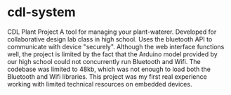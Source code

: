 # cdl-system
CDL Plant Project
A tool for managing your plant-waterer.
Developed for collaborative design lab class in high school.
Uses the bluetooth API to communicate with device "securely".
Although the web interface functions well, the project is limited
by the fact that the Arduino model provided by our high school could not concurrently run Bluetooth and Wifi.
The codebase was limited to 48kb, which was not enough to load both the Bluetooth and Wifi libraries.
This project was my first real experience working with limited technical resources on embedded devices.
